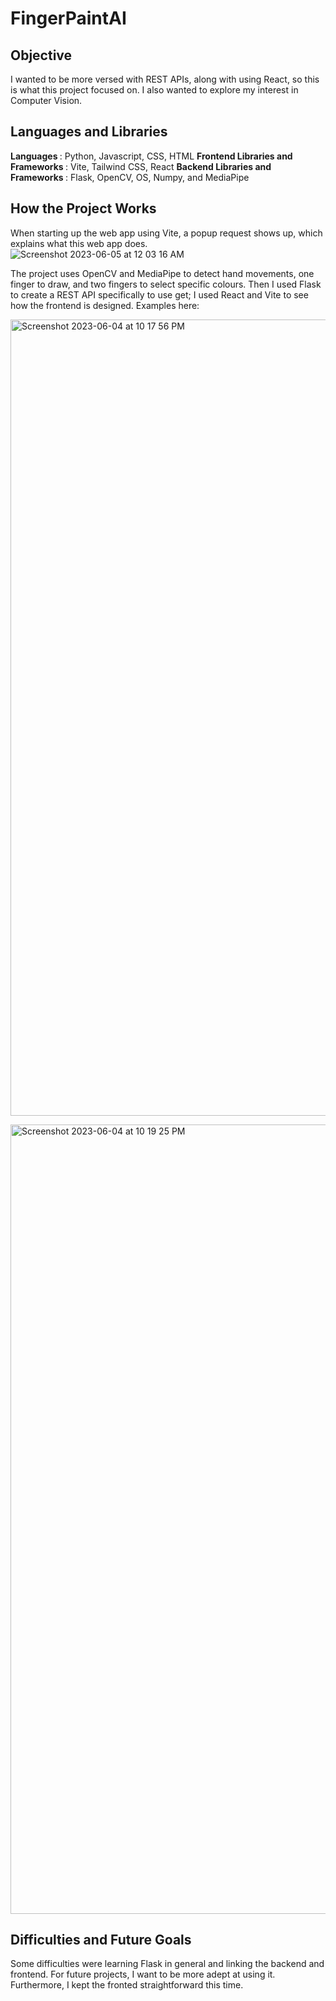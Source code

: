 # FingerPaintAI

<h2> Objective </h2>
I wanted to be more versed with REST APIs, along with using React, so this is what this project focused on. I also wanted to explore my interest in Computer Vision. 

<h2> Languages and Libraries </h2>

<strong> Languages </strong> : Python, Javascript, CSS, HTML
<strong> Frontend Libraries and Frameworks </strong> : Vite, Tailwind CSS, React
<strong> Backend Libraries and Frameworks </strong>: Flask, OpenCV, OS, Numpy, and MediaPipe

<h2> How the Project Works </h2>

When starting up the web app using Vite, a popup request shows up, which explains what this web app does. <br>
![Screenshot 2023-06-05 at 12 03 16 AM](https://github.com/ethanwongca/FingerPrintAI/assets/87055387/d20641f6-a225-43b3-a92c-bce21fcc98a9) <br>

The project uses OpenCV and MediaPipe to detect hand movements, one finger to draw, and two fingers to select specific colours. Then I used Flask to create a REST API specifically to use get; I used React and Vite to see how the frontend is designed. 
Examples here: <br>

<img width="1274" alt="Screenshot 2023-06-04 at 10 17 56 PM" src="https://github.com/ethanwongca/FingerPrintAI/assets/87055387/45c4fc6f-2dd1-4ff1-8f18-635454297c37"> <br>

<img width="1263" alt="Screenshot 2023-06-04 at 10 19 25 PM" src="https://github.com/ethanwongca/FingerPrintAI/assets/87055387/84003edc-9e2e-48a4-b076-6973c5e78dbd"> <br>

<h2> Difficulties and Future Goals </h2>
Some difficulties were learning Flask in general and linking the backend and frontend. For future projects, I want to be more adept at using it. Furthermore, I kept the fronted straightforward this time. 
